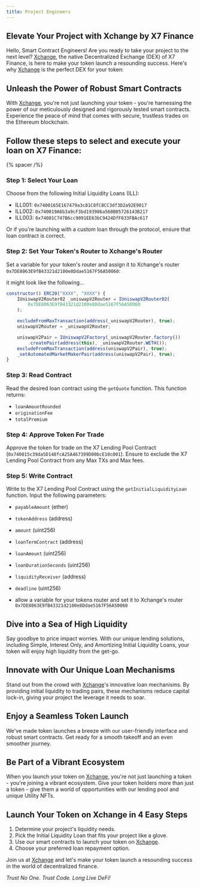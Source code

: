 ```yaml
---
title: Project Engineers
---
```


## Elevate Your Project with Xchange by X7 Finance

Hello, Smart Contract Engineers! Are you ready to take your project to the next level? [Xchange](https://app.x7.finance/#/swap), the native Decentralized Exchange (DEX) of X7 Finance, is here to make your token launch a resounding success. Here's why [Xchange](https://app.x7.finance/#/swap) is the perfect DEX for your token:

## Unleash the Power of Robust Smart Contracts

With [Xchange](https://app.x7.finance/#/swap), you're not just launching your token - you're harnessing the power of our meticulously designed and rigorously tested smart contracts. Experience the peace of mind that comes with secure, trustless trades on the Ethereum blockchain.

## Follow these steps to select and execute your loan on X7 Finance:

{% spacer /%}

### Step 1: Select Your Loan

Choose from the following Initial Liquidity Loans (ILL):

- ILL001: `0x7400165E167479a3c81C8fC8CC3df3D2a92E9017`
- ILL002: `0x740019A6b3a9cF3bd193986a560B05726143B217`
- ILL003: `0x74001C747B6cc9091EE63bC9424DfF633FBAc617`

Or if you're launching with a custom loan through the protocol, ensure that loan contract is correct.

### Step 2: Set Your Token's Router to Xchange's Router

Set a variable for your token's router and assign it to Xchange's router `0x7DE8063E9fB43321d2100e8Ddae5167F56A50060`:

it might look like the following...

```js
constructor() ERC20("XXXX", "XXXX") {
    IUniswapV2Router02 _uniswapV2Router = IUniswapV2Router02(
        0x7DE8063E9fB43321d2100e8Ddae5167F56A50060
    );

    excludeFromMaxTransaction(address(_uniswapV2Router), true);
    uniswapV2Router = _uniswapV2Router;

    uniswapV2Pair = IUniswapV2Factory(_uniswapV2Router.factory())
        .createPair(address(this), _uniswapV2Router.WETH());
    excludeFromMaxTransaction(address(uniswapV2Pair), true);
    _setAutomatedMarketMakerPair(address(uniswapV2Pair), true);
}
```

### Step 3: Read Contract

Read the desired loan contract using the `getQuote` function. This function returns:

- `loanAmountRounded`
- `originationFee`
- `totalPremium`

### Step 4: Approve Token For Trade

Approve the token for trade on the X7 Lending Pool Contract (`0x740015c39da5D148fcA25A467399D00bcE10c001`). Ensure to exclude the X7 Lending Pool Contract from any Max TXs and Max fees.

### Step 5: Write Contract

Write to the X7 Lending Pool Contract using the `getInitialLiquidityLoan` function. Input the following parameters:

- `payableAmount` (ether)
- `tokenAddress` (address)
- `amount` (uint256)
- `loanTermContract` (address)
- `loanAmount` (uint256)
- `loanDurationSeconds` (uint256)
- `liquidityReceiver` (address)
- `deadline` (uint256)

- allow a variable for your tokens router and set it to Xchange's router `0x7DE8063E9fB43321d2100e8Ddae5167F56A50060`

## Dive into a Sea of High Liquidity

Say goodbye to price impact worries. With our unique lending solutions, including Simple, Interest Only, and Amortizing Initial Liquidity Loans, your token will enjoy high liquidity from the get-go.

## Innovate with Our Unique Loan Mechanisms

Stand out from the crowd with [Xchange](https://app.x7.finance/#/swap)'s innovative loan mechanisms. By providing initial liquidity to trading pairs, these mechanisms reduce capital lock-in, giving your project the leverage it needs to soar.

## Enjoy a Seamless Token Launch

We've made token launches a breeze with our user-friendly interface and robust smart contracts. Get ready for a smooth takeoff and an even smoother journey.

## Be Part of a Vibrant Ecosystem

When you launch your token on [Xchange](https://app.x7.finance/#/swap), you're not just launching a token - you're joining a vibrant ecosystem. Give your token holders more than just a token - give them a world of opportunities with our lending pool and unique Utility NFTs.

## Launch Your Token on Xchange in 4 Easy Steps

1. Determine your project's liquidity needs.
2. Pick the Initial Liquidity Loan that fits your project like a glove.
3. Use our smart contracts to launch your token on [Xchange](https://app.x7.finance/#/swap).
4. Choose your preferred loan repayment option.

Join us at [Xchange](https://app.x7.finance/#/swap) and let's make your token launch a resounding success in the world of decentralized finance.

_Trust No One. Trust Code. Long Live DeFi!_
